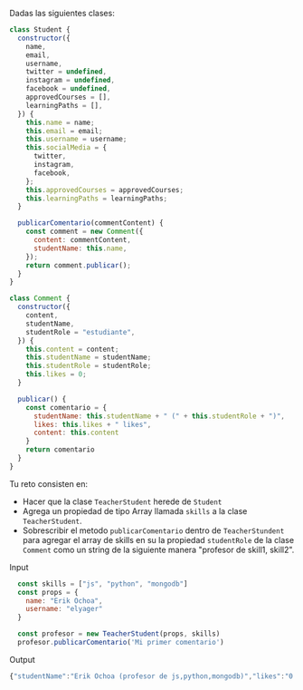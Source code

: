 Dadas las siguientes clases:
```js
class Student {
  constructor({
    name,
    email,
    username,
    twitter = undefined,
    instagram = undefined,
    facebook = undefined,
    approvedCourses = [],
    learningPaths = [],
  }) {
    this.name = name;
    this.email = email;
    this.username = username;
    this.socialMedia = {
      twitter,
      instagram,
      facebook,
    };
    this.approvedCourses = approvedCourses;
    this.learningPaths = learningPaths;
  }

  publicarComentario(commentContent) {
    const comment = new Comment({
      content: commentContent,
      studentName: this.name,
    });
    return comment.publicar();
  }
}

class Comment {
  constructor({
    content,
    studentName,
    studentRole = "estudiante",
  }) {
    this.content = content;
    this.studentName = studentName;
    this.studentRole = studentRole;
    this.likes = 0;
  }

  publicar() {
    const comentario = {
      studentName: this.studentName + " (" + this.studentRole + ")",
      likes: this.likes + " likes",
      content: this.content
    }
    return comentario
  }
}
```

Tu reto consisten en:
- Hacer que la clase `TeacherStudent` herede de `Student`
- Agrega un propiedad de tipo Array llamada `skills` a la clase `TeacherStudent`.
- Sobrescribir el metodo `publicarComentario` dentro de `TeacherStundent` para agregar el array de skills en su la propiedad `studentRole` de la clase `Comment` como un string de la siguiente manera "profesor de skill1, skill2".

Input

```js
  const skills = ["js", "python", "mongodb"]
  const props = {
    name: "Erik Ochoa",
    username: "elyager"
  }

  const profesor = new TeacherStudent(props, skills)
  profesor.publicarComentario('Mi primer comentario')
```

Output

```js
{"studentName":"Erik Ochoa (profesor de js,python,mongodb)","likes":"0 likes","content":"Mi primer comentario"}
```